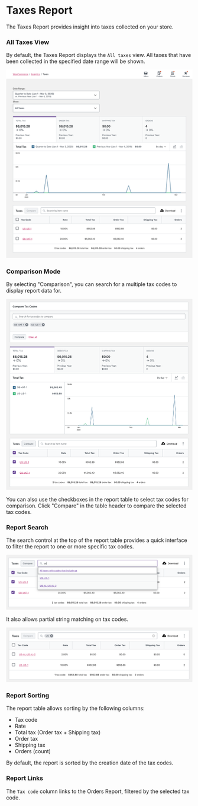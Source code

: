 # Taxes Report

The Taxes Report provides insight into taxes collected on your store.

### All Taxes View

By default, the Taxes Report displays the `All taxes` view. All taxes that have been collected in the specified date range will be shown.

![Taxes Report All Taxes View](images/analytics-taxes-report.png)

### Comparison Mode

By selecting "Comparison", you can search for a multiple tax codes to display report data for.

![Taxes Report Comparison Mode Search](images/analytics-taxes-report-comparison.png)

You can also use the checkboxes in the report table to select tax codes for comparison. Click "Compare" in the table header to compare the selected tax codes.

### Report Search

The search control at the top of the report table provides a quick interface to filter the report to one or more specific tax codes.

![Taxes Report Search](images/analytics-taxes-report-search.png)

It also allows partial string matching on tax codes.

![Taxes Report Search Partial](images/analytics-taxes-report-search-results.png)

### Report Sorting

The report table allows sorting by the following columns:

- Tax code
- Rate
- Total tax (Order tax + Shipping tax)
- Order tax
- Shipping tax
- Orders (count)

By default, the report is sorted by the creation date of the tax codes.

### Report Links

The `Tax code` column links to the Orders Report, filtered by the selected tax code.
